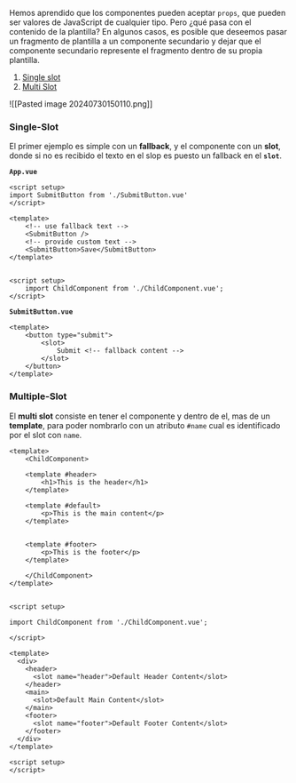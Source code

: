 
Hemos aprendido que los componentes pueden aceptar `props`, que pueden ser valores de JavaScript de cualquier tipo. Pero ¿qué pasa con el contenido de la plantilla? En algunos casos, es posible que deseemos pasar un fragmento de plantilla a un componente secundario y dejar que el componente secundario represente el fragmento dentro de su propia plantilla.

1) [Single slot](#Single-slot)
2) [Multi Slot](#Multiple-Slot)

![[Pasted image 20240730150110.png]]

### Single-Slot

El primer ejemplo es simple con un **fallback**, y el componente con un **slot**, donde si no es recibido el texto en el slop es puesto un fallback en el **`slot`**.

**`App.vue`**
```vue
<script setup>
import SubmitButton from './SubmitButton.vue'
</script>

<template>
	<!-- use fallback text -->
	<SubmitButton />
	<!-- provide custom text -->
	<SubmitButton>Save</SubmitButton>
</template>


<script setup>
	import ChildComponent from './ChildComponent.vue';
</script>
```

**`SubmitButton.vue`**
```vue
<template>
	<button type="submit">
		<slot>
			Submit <!-- fallback content -->
		</slot>
	</button>
</template>
```


### Multiple-Slot
El **multi slot** consiste en tener el componente y dentro de el, mas de un **template**, para poder nombrarlo con un atributo `#name` cual es identificado por el slot con `name`.

```vue
<template>
	<ChildComponent>
	
	<template #header>
		<h1>This is the header</h1>
	</template>
	
	<template #default>
		<p>This is the main content</p>
	</template>
	
	
	<template #footer>
		<p>This is the footer</p>
	</template>
	
	</ChildComponent>
</template>

  
<script setup>

import ChildComponent from './ChildComponent.vue';

</script>
```

```vue
<template>
  <div>
    <header>
      <slot name="header">Default Header Content</slot>
    </header>
    <main>
      <slot>Default Main Content</slot>
    </main>
    <footer>
      <slot name="footer">Default Footer Content</slot>
    </footer>
  </div>
</template>

<script setup>
</script>

```